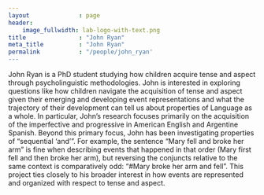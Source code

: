 ```yaml
---
layout              : page
header:
    image_fullwidth: lab-logo-with-text.png
title               : "John Ryan"
meta_title          : "John Ryan"
permalink           : "/people/john_ryan'
---
```


John Ryan is a PhD student studying how children acquire tense and aspect through psycholinguistic methodologies. John is interested in exploring questions like how children navigate the acquisition of tense and aspect given their emerging and developing event representations and what the trajectory of their development can tell us about properties of Language as a whole. In particular, John’s research focuses primarily on the acquisition of the imperfective and progressive in American English and Argentine Spanish.
Beyond this primary focus, John has been investigating properties of “sequential ‘and’”. For example, the sentence “Mary fell and broke her arm” is fine when describing events that happened in that order (Mary first fell and then broke her arm), but reversing the conjuncts relative to the same context is comparatively odd: “#Mary broke her arm and fell”. This project ties closely to his broader interest in how events are represented and organized with respect to tense and aspect.